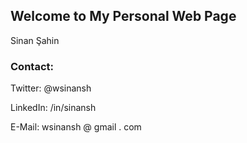 ## Welcome to My Personal Web Page

Sinan Şahin 

### Contact:

Twitter: @wsinansh

LinkedIn: /in/sinansh

E-Mail: wsinansh @ gmail . com
